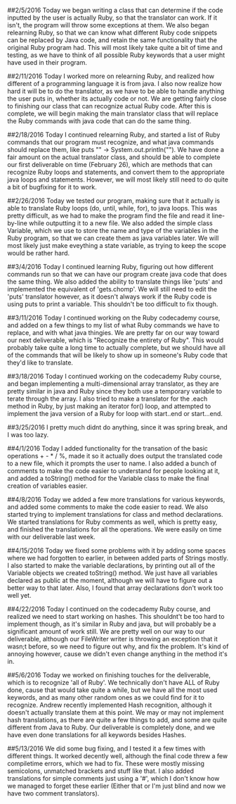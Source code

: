 ##2/5/2016
Today we began writing a class that can determine if the code inputted by the user is actually Ruby, so that the translator can work.
If it isn't, the program will throw some exceptions at them. We also began relearning Ruby, so that we can know what different Ruby
code snippets can be replaced by Java code, and retain the same functionality that the original Ruby program had. This will most
likely take quite a bit of time and testing, as we have to think of all possible Ruby keywords that a user might have used in their
program.

##2/11/2016
Today I worked more on relearning Ruby, and realized how different of a programming language it is from java. I also now realize how
hard it will be to do the translator, as we have to be able to handle anything the user puts in, whether its actually code or not. We
are getting fairly close to finishing our class that can recognize actual Ruby code. After this is complete, we will begin making the
main translator class that will replace the Ruby commands with java code that can do the same thing.

##2/18/2016
Today I continued relearning Ruby, and started a list of Ruby commands that our program must recognize, and what java commands should
replace them, like puts "" -> System.out.println(""). We have done a fair amount on the actual translator class, and should be able
to complete our first deliverable on time (February 26), which are methods that can recognize Ruby loops and statements, and convert
them to the appropriate java loops and statements. However, we will most likely still need to do quite a bit of bugfixing for it to
work.

##2/26/2016
Today we tested our program, making sure that it actually is able to translate Ruby loops (do, until, while, for), to java loops. This
was pretty difficult, as we had to make the program find the file and read it line-by-line while outputting it to a new file. We also
added the simple class Variable, which we use to store the name and type of the variables in the Ruby program, so that we can create
them as java variables later. We will most likely just make eveything a state variable, as trying to keep the scope would be rather
hard.

##3/4/2016
Today I continued learning Ruby, figuring out how different commands run so that we can have our program create java code that does
the same thing. We also added the ability to translate things like 'puts' and implemented the equivalent of 'gets.chomp'. We will
still need to edit the 'puts' translator however, as it doesn't always work if the Ruby code is using puts to print a variable. This
shouldn't be too difficult to fix though.

##3/11/2016
Today I continued working on the Ruby codecademy course, and added on a few things to my list of what Ruby commands we have to
replace, and with what java thingies. We are pretty far on our way toward our next deliverable, which is "Recognize the entirety of
Ruby". This would probably take quite a long time to actually complete, but we should have all of the commands that will be likely to
show up in someone's Ruby code that they'd like to translate.

##3/18/2016
Today I continued working on the codecademy Ruby course, and began implementing a multi-dimensional array translator, as they are
pretty similar in java and Ruby since they both use a temporary variable to terate through the array. I also tried to make a
translator for the .each method in Ruby, by just making an iterator for() loop, and attempted to implement the java version of a Ruby
for loop with start..end or start...end.

##3/25/2016
I pretty much didnt do anything, since it was spring break, and I was too lazy.

##4/1/2016
Today I added functionality for the transation of the basic operations + - * / %, made it so it actually does output the translated
code to a new file, which it prompts the user to name. I also added a bunch of comments to make the code easier to understand for
people looking at it, and added a toString() method for the Variable class to make the final creation of variables easier.

##4/8/2016
Today we added a few more translations for various keywords, and added some comments to make the code easier to read. We also started
trying to implement translations for class and method declarations. We started translations for Ruby comments as well, which is pretty
easy, and finished the translations for all the operations. We were easily on time with our deliverable last week.

##4/15/2016
Today we fixed some problems with it by adding some spaces where we had forgotten to earlier, in between added parts of Strings
mostly. I also started to make the variable declarations, by printing out all of the Variable objects we created toString() method. We
just have all variables declared as public at the moment, although we will have to figure out a better way to that later. Also, I
found that array declarations don't work too well yet.

##4/22/2016
Today I continued on the codecademy Ruby course, and realized we need to start working on hashes. This shouldnt't be too hard to
implement though, as it's similar in Ruby and java, but will probably be a significant amount of work still. We are pretty well on our
way to our deliverable, although our FileWriter writer is throwing an exception that it wasn;t before, so we need to figure out why,
and fix the problem. It's kind of annoying however, cause we didn't even change anything in the method it's in.

##5/6/2016
Today we worked on finishing touches for the deliverable, which is to recognize 'all of Ruby'. We technically don't have ALL of Ruby
done, cause that would take quite a while, but we have all the most used keywords, and as many other random ones as we could find for
it to recognize. Andrew recently implemented Hash recognition, although it doesn't actually translate them at this point. We may or
may not implement hash translations, as there are quite a few things to add, and some are quite different from Java to Ruby. Our
deliverable is completely done, and we have even done translations for all keywords besides Hashes.

##5/13/2016
We did some bug fixing, and I tested it a few times with different things. It worked decently well, although the final code threw a
few compiletime errors, which we had to fix. These were mostly missing semicolons, unmatched brackets and stuff like that. I also
added translations for simple comments just using a '#', which I don't know how we managed to forget these earlier (Either that or I'm
just blind and now we have two comment translators).
